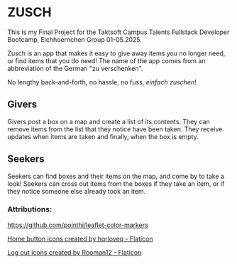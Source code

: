 # ZUSCH

This is my Final Project for the Taktsoft Campus Talents Fullstack Developer Bootcamp, Eichhoernchen Group 01-05.2025.

Zusch is an app that makes it easy to give away items you no longer need, or find items that you do need! The name of the app comes from an abbreviation of the German "zu verschenken".

No lengthy back-and-forth, no hassle, no fuss, _einfach zuschen_!

## Givers

Givers post a box on a map and create a list of its contents. They can remove items from the list that they notice have been taken. They receive updates when items are taken and finally, when the box is empty.

## Seekers

Seekers can find boxes and their items on the map, and come by to take a look!
Seekers can cross out items from the boxes if they take an item, or if they notice someone else already took an item.

### Attributions:

https://github.com/pointhi/leaflet-color-markers

<a href="https://www.flaticon.com/free-icons/home-button" title="home button icons">Home button icons created by hqrloveq - Flaticon</a>

<a href="https://www.flaticon.com/free-icons/log-out" title="log out icons">Log out icons created by Rooman12 - Flaticon</a>
